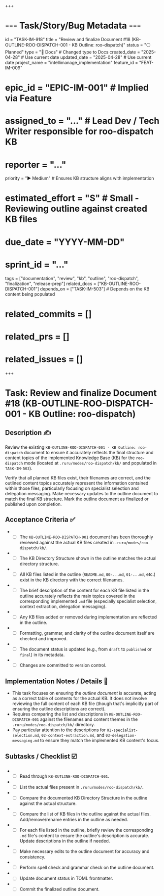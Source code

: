 +++
# --- Task/Story/Bug Metadata ---
id = "TASK-IM-918"
title = "Review and finalize Document #18 (KB-OUTLINE-ROO-DISPATCH-001 - KB Outline: roo-dispatch)"
status = "⚪️ Planned"
type = "📖 Docs" # Changed type to Docs
created_date = "2025-04-28" # Use current date
updated_date = "2025-04-28" # Use current date
project_name = "intellimanage_implementation"
feature_id = "FEAT-IM-009"
# epic_id = "EPIC-IM-001" # Implied via Feature
# assigned_to = "..." # Lead Dev / Tech Writer responsible for roo-dispatch KB
# reporter = "..."
priority = "▶️ Medium" # Ensures KB structure aligns with implementation
# estimated_effort = "S" # Small - Reviewing outline against created KB files
# due_date = "YYYY-MM-DD"
# sprint_id = "..."
tags = ["documentation", "review", "kb", "outline", "roo-dispatch", "finalization", "release-prep"]
related_docs = ["KB-OUTLINE-ROO-DISPATCH-001"]
depends_on = ["TASK-IM-503"] # Depends on the KB content being populated
# related_commits = []
# related_prs = []
# related_issues = []
+++

# Task: Review and finalize Document #18 (KB-OUTLINE-ROO-DISPATCH-001 - KB Outline: roo-dispatch)

## Description ✍️

Review the existing `KB-OUTLINE-ROO-DISPATCH-001 - KB Outline: roo-dispatch` document to ensure it accurately reflects the final structure and content topics of the implemented Knowledge Base (KB) for the `roo-dispatch` mode (located at `.ruru/modes/roo-dispatch/kb/` and populated in `TASK-IM-503`).

Verify that all planned KB files exist, their filenames are correct, and the outlined content topics accurately represent the information contained within those files, particularly focusing on specialist selection and delegation messaging. Make necessary updates to the outline document to match the final KB structure. Mark the outline document as finalized or published upon completion.

## Acceptance Criteria ✅

*   - [ ] The `KB-OUTLINE-ROO-DISPATCH-001` document has been thoroughly reviewed against the actual KB files created in `.ruru/modes/roo-dispatch/kb/`.
*   - [ ] The KB Directory Structure shown in the outline matches the actual directory structure.
*   - [ ] All KB files listed in the outline (`README.md`, `00-...md`, `01-...md`, etc.) exist in the KB directory with the correct filenames.
*   - [ ] The brief description of the content for each KB file listed in the outline accurately reflects the main topics covered in the corresponding implemented `.md` file (especially specialist selection, context extraction, delegation messaging).
*   - [ ] Any KB files added or removed during implementation are reflected in the outline.
*   - [ ] Formatting, grammar, and clarity of the outline document itself are checked and improved.
*   - [ ] The document status is updated (e.g., from `draft` to `published` or `final`) in its metadata.
*   - [ ] Changes are committed to version control.

## Implementation Notes / Details 📝

*   This task focuses on ensuring the *outline document* is accurate, acting as a correct table of contents for the actual KB. It does not involve reviewing the full content of each KB file (though that's implicitly part of ensuring the outline descriptions are correct).
*   Requires comparing the list and descriptions in `KB-OUTLINE-ROO-DISPATCH-001` against the filenames and content themes in the `.ruru/modes/roo-dispatch/kb/` directory.
*   Pay particular attention to the descriptions for `01-specialist-selection.md`, `02-context-extraction.md`, and `03-delegation-messaging.md` to ensure they match the implemented KB content's focus.

## Subtasks / Checklist ☑️

*   - [ ] Read through `KB-OUTLINE-ROO-DISPATCH-001`.
*   - [ ] List the actual files present in `.ruru/modes/roo-dispatch/kb/`.
*   - [ ] Compare the documented KB Directory Structure in the outline against the actual structure.
*   - [ ] Compare the list of KB files in the outline against the actual files. Add/remove/rename entries in the outline as needed.
*   - [ ] For each file listed in the outline, briefly review the corresponding `.md` file's content to ensure the outline's description is accurate. Update descriptions in the outline if needed.
*   - [ ] Make necessary edits to the outline document for accuracy and consistency.
*   - [ ] Perform spell check and grammar check on the outline document.
*   - [ ] Update document status in TOML frontmatter.
*   - [ ] Commit the finalized outline document.
